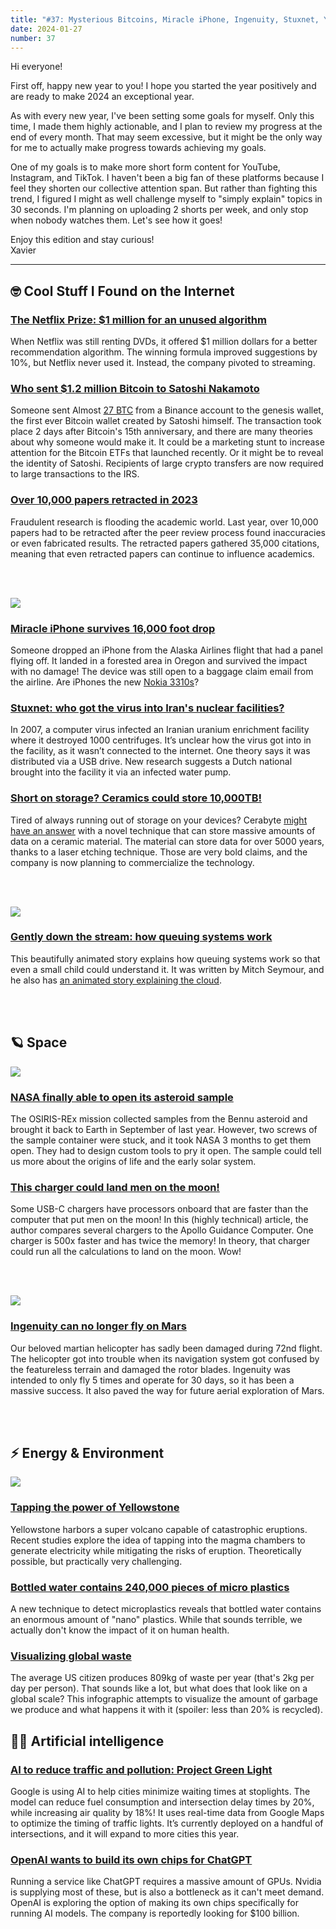 ```yaml
---
title: "#37: Mysterious Bitcoins, Miracle iPhone, Ingenuity, Stuxnet, Yellowstone Power, USB Chargers, AI Chips, and more!"
date: 2024-01-27
number: 37
---
```


Hi everyone!

First off, happy new year to you! I hope you started the year positively and are ready to make 2024 an exceptional year.

As with every new year, I've been setting some goals for myself. Only this time, I made them highly actionable, and I plan to review my progress at the end of every month. That may seem excessive, but it might be the only way for me to actually make progress towards achieving my goals.

One of my goals is to make more short form content for YouTube, Instagram, and TikTok. I haven't been a big fan of these platforms because I feel they shorten our collective attention span. But rather than fighting this trend, I figured I might as well challenge myself to "simply explain" topics in 30 seconds. I'm planning on uploading 2 shorts per week, and only stop when nobody watches them. Let's see how it goes!

Enjoy this edition and stay curious!  
Xavier

---

## 🤓 Cool Stuff I Found on the Internet

### [The Netflix Prize: $1 million for an unused algorithm](https://thenextweb.com/news/remember-netflixs-1m-algorithm-contest-well-heres-why-it-didnt-use-the-winning-entry)
When Netflix was still renting DVDs, it offered $1 million dollars for a better recommendation algorithm. The winning formula improved suggestions by 10%, but Netflix never used it. Instead, the company pivoted to streaming.


### [Who sent $1.2 million Bitcoin to Satoshi Nakamoto](https://decrypt.co/212031/someone-sent-bitcoin-satoshi-nakamoto-why)
Someone sent Almost [27 BTC](https://www.blockchain.com/explorer/transactions/btc/d7db4f96a4059c8906b953677ce533493d7b9da0f854a21b99f5772910dd0a31) from a Binance account to the genesis wallet, the first ever Bitcoin wallet created by Satoshi himself. The transaction took place 2 days after Bitcoin's 15th anniversary, and there are many theories about why someone would make it. It could be a marketing stunt to increase attention for the Bitcoin ETFs that launched recently. Or it might be to reveal the identity of Satoshi. Recipients of large crypto transfers are now required to large transactions to the IRS.



### [Over 10,000 papers retracted in 2023](https://www.ilovephd.com/over-10000-research-papers-retracted-in-2023/)
Fraudulent research is flooding the academic world. Last year, over 10,000 papers had to be retracted after the peer review process found inaccuracies or even fabricated results. The retracted papers gathered 35,000 citations, meaning that even retracted papers can continue to influence academics.

<br><br>

![](/newsletter/assets/037/dropped-iphone.jpeg)

### [Miracle iPhone survives 16,000 foot drop](https://www.macrumors.com/2024/01/08/iphone-survives-fall-from-plane/)
Someone dropped an iPhone from the Alaska Airlines flight that had a panel flying off. It landed in a forested area in Oregon and survived the impact with no damage! The device was still open to a baggage claim email from the airline. Are iPhones the new [Nokia 3310s](https://knowyourmeme.com/memes/subcultures/indestructible-nokia-3310)?



### [Stuxnet: who got the virus into Iran's nuclear facilities?](https://www.securityweek.com/dutch-engineer-used-water-pump-to-get-billion-dollar-stuxnet-malware-into-iranian-nuclear-facility-report/)
In 2007, a computer virus infected an Iranian uranium enrichment facility where it destroyed 1000 centrifuges. It’s unclear how the virus got into in the facility, as it wasn’t connected to the internet. One theory says it was distributed via a USB drive. New research suggests a Dutch national brought into the facility it via an infected water pump.


### [Short on storage? Ceramics could store 10,000TB!](https://www.techradar.com/pro/video-of-ceramic-storage-system-prototype-surfaces-online-10000tb-cartridges-bombarded-with-laser-rays-could-become-mainstream-by-2030-making-slow-hard-drives-and-tapes-obsolete)
Tired of always running out of storage on your devices? Cerabyte [might have an answer](https://www.cerabyte.com/how-it-works/) with a novel technique that can store massive amounts of data on a ceramic material. The material can store data for over 5000 years, thanks to a laser etching technique. Those are very bold claims, and the company is now planning to commercialize the technology.

<br><br>

![](/newsletter/assets/037/apache-kafka-story.jpeg)


### [Gently down the stream: how queuing systems work](https://www.gentlydownthe.stream/#/2)
This beautifully animated story explains how queuing systems work so that even a small child could understand it. It was written by Mitch Seymour, and he also has [an animated story explaining the cloud](https://a.walktothe.cloud/).


<br><br>

## 🪐 Space

![](/newsletter/assets/037/osiris-rex-sample.jpeg)

### [NASA finally able to open its asteroid sample](https://www.space.com/nasa-osiris-rex-asteroid-sample-canister-open)
The OSIRIS-REx mission collected samples from the Bennu asteroid and brought it back to Earth in September of last year. However, two screws of the sample container were stuck, and it took NASA 3 months to get them open. They had to design custom tools to pry it open. The sample could tell us more about the origins of life and the early solar system.



### [This charger could land men on the moon!](https://forrestheller.com/Apollo-11-Computer-vs-USB-C-chargers.html)
Some USB-C chargers have processors onboard that are faster than the computer that put men on the moon! In this (highly technical) article, the author compares several chargers to the Apollo Guidance Computer. One charger is 500x faster and has twice the memory! In theory, that charger could run all the calculations to land on the moon. Wow!


<br><br>

![](/newsletter/assets/037/ingenuity.jpeg)


### [Ingenuity can no longer fly on Mars](https://spectrum.ieee.org/mars-helicopter-ingenuity-end-mission)
Our beloved martian helicopter has sadly been damaged during 72nd flight. The helicopter got into trouble when its navigation system got confused by the featureless terrain and damaged the rotor blades. Ingenuity was intended to only fly 5 times and operate for 30 days, so it has been a massive success. It also paved the way for future aerial exploration of Mars.


<br><br>

## ⚡️ Energy & Environment

![](/newsletter/assets/037/yellowstone-magma-chamber.jpeg)

### [Tapping the power of Yellowstone](https://www.construction-physics.com/p/could-we-stop-yellowstone-from-erupting)
Yellowstone harbors a super volcano capable of catastrophic eruptions. Recent studies explore the idea of tapping into the magma chambers to generate electricity while mitigating the risks of eruption. Theoretically possible, but practically very challenging.



### [Bottled water contains 240,000 pieces of micro plastics](https://www.smithsonianmag.com/science-nature/roughly-240000-plastic-bits-are-in-a-liter-of-bottled-water-180983554/)
A new technique to detect microplastics reveals that bottled water contains an enormous amount of "nano" plastics. While that sounds terrible, we actually don't know the impact of it on human health.



### [Visualizing global waste](https://www.visualcapitalist.com/sp/one-year-of-global-waste-visualized/)
The average US citizen produces 809kg of waste per year (that's 2kg per day per person). That sounds like a lot, but what does that look like on a global scale? This infographic attempts to visualize the amount of garbage we produce and what happens it with it (spoiler: less than 20% is recycled).



## 🧠🤖 Artificial intelligence
### [AI to reduce traffic and pollution: Project Green Light](https://www.engadget.com/google-ai-stoplight-program-project-green-light-sustainability-traffic-110015328.html)
Google is using AI to help cities minimize waiting times at stoplights. The model can reduce fuel consumption and intersection delay times by 20%, while increasing air quality by 18%! It uses real-time data from Google Maps to optimize the timing of traffic lights. It’s currently deployed on a handful of intersections, and it will expand to more cities this year.


### [OpenAI wants to build its own chips for ChatGPT](https://www.networkworld.com/article/1296545/openai-plans-to-set-up-chip-factories-worth-100-billion-report.html)
Running a service like ChatGPT requires a massive amount of GPUs. Nvidia is supplying most of these, but is also a bottleneck as it can't meet demand. OpenAI is exploring the option of making its own chips specifically for running AI models. The company is reportedly looking for $100 billion.


